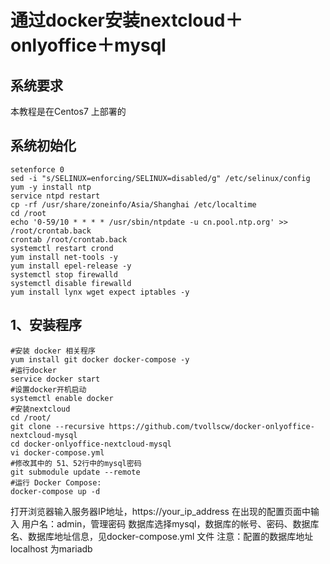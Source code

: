 #            通过docker安装nextcloud＋onlyoffice＋mysql
## 系统要求
本教程是在Centos7 上部署的
## 系统初始化
```
setenforce 0
sed -i "s/SELINUX=enforcing/SELINUX=disabled/g" /etc/selinux/config
yum -y install ntp
service ntpd restart
cp -rf /usr/share/zoneinfo/Asia/Shanghai /etc/localtime
cd /root
echo '0-59/10 * * * * /usr/sbin/ntpdate -u cn.pool.ntp.org' >> /root/crontab.back
crontab /root/crontab.back
systemctl restart crond
yum install net-tools -y
yum install epel-release -y
systemctl stop firewalld
systemctl disable firewalld
yum install lynx wget expect iptables -y
```
## 1、安装程序
```
#安装 docker 相关程序
yum install git docker docker-compose -y
#运行docker
service docker start
#设置docker开机启动
systemctl enable docker
#安装nextcloud
cd /root/
git clone --recursive https://github.com/tvollscw/docker-onlyoffice-nextcloud-mysql
cd docker-onlyoffice-nextcloud-mysql
vi docker-compose.yml
#修改其中的 51、52行中的mysql密码
git submodule update --remote
#运行 Docker Compose:
docker-compose up -d
```
打开浏览器输入服务器IP地址，https://your_ip_address 在出现的配置页面中输入
用户名：admin，管理密码
数据库选择mysql，数据库的帐号、密码、数据库名、数据库地址信息，见docker-compose.yml 文件
注意：配置的数据库地址localhost 为mariadb

